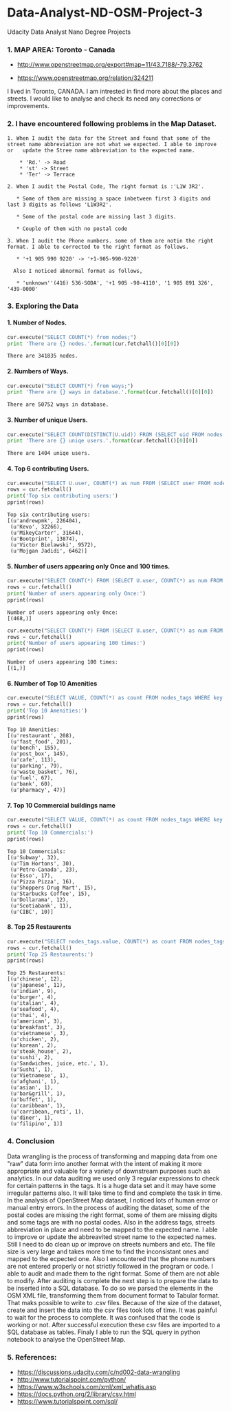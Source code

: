# Data-Analyst-ND-OSM-Project-3
Udacity Data Analyst Nano Degree Projects

### 1. MAP AREA: Toronto - Canada

  * http://www.openstreetmap.org/export#map=11/43.7188/-79.3762

  * https://www.openstreetmap.org/relation/324211

  I lived in Toronto, CANADA. I am intrested in find more about the places and streets. I would like to analyse and check its need any      corrections or improvements.

### 2. I have encountered following problems in the Map Dataset.

    1. When I audit the data for the Street and found that some of the street name abbreviation are not what we expected. I able to improve or   update the Stree name abbreviation to the expected name.

        * 'Rd.' -> Road
        * 'st' -> Street
        * 'Ter' -> Terrace
     
    2. When I audit the Postal Code, The right format is :'L1W 3R2'.
    
       * Some of them are missing a space inbetween first 3 digits and last 3 digits as follows 'L1W3R2'.

       * Some of the postal code are missing last 3 digits.
     
       * Couple of them with no postal code
    
    3. When I audit the Phone numbers. some of them are notin the right format. I able to corrected to the right format as follows.

       * '+1 905 990 9220' -> '+1-905-990-9220'
    
      Also I noticed abnormal format as follows,
    
       * 'unknown''(416) 536-SODA', '+1 905 -90-4110', '1 905 891 326', '439-0000'
    
    


### 3. Exploring the Data

#### 1. Number of Nodes.


```python
cur.execute("SELECT COUNT(*) from nodes;")
print 'There are {} nodes.'.format(cur.fetchall()[0][0])
```

    There are 341835 nodes.
    

#### 2. Numbers of Ways.


```python
cur.execute("SELECT COUNT(*) from ways;")
print 'There are {} ways in database.'.format(cur.fetchall()[0][0])
```

    There are 50752 ways in database.
    

#### 3. Number of unique Users.


```python
cur.execute("SELECT COUNT(DISTINCT(U.uid)) FROM (SELECT uid FROM nodes UNION ALL SELECT uid FROM ways) U;") 
print 'There are {} uniqe users.'.format(cur.fetchall()[0][0])

```

    There are 1404 uniqe users.
    

#### 4. Top 6 contributing Users.


```python
cur.execute("SELECT U.user, COUNT(*) as num FROM (SELECT user FROM nodes UNION ALL SELECT user FROM ways) U GROUP BY U.user ORDER BY num DESC LIMIT 6;")
rows = cur.fetchall()
print('Top six contributing users:')
pprint(rows)
```

    Top six contributing users:
    [(u'andrewpmk', 226404),
     (u'Kevo', 32266),
     (u'MikeyCarter', 31644),
     (u'Bootprint', 13874),
     (u'Victor Bielawski', 9572),
     (u'Mojgan Jadidi', 6462)]
    

#### 5. Number of users appearing only Once and 100 times.


```python
cur.execute("SELECT COUNT(*) FROM (SELECT U.user, COUNT(*) as num FROM (SELECT user FROM nodes UNION ALL SELECT user FROM ways) U GROUP BY U.user HAVING num=1) u;")
rows = cur.fetchall()
print('Number of users appearing only Once:')
pprint(rows)
```

    Number of users appearing only Once:
    [(468,)]
    


```python
cur.execute("SELECT COUNT(*) FROM (SELECT U.user, COUNT(*) as num FROM (SELECT user FROM nodes UNION ALL SELECT user FROM ways) U GROUP BY U.user HAVING num=100) u;")
rows = cur.fetchall()
print('Number of users appearing 100 times:')
pprint(rows)
```

    Number of users appearing 100 times:
    [(1,)]
    

#### 6. Number of Top 10 Amenities


```python
cur.execute("SELECT VALUE, COUNT(*) as count FROM nodes_tags WHERE key ='amenity' GROUP BY value ORDER BY count DESC LIMIT 10;")
rows = cur.fetchall()
print('Top 10 Amenities:')
pprint(rows)
```

    Top 10 Amenities:
    [(u'restaurant', 208),
     (u'fast_food', 201),
     (u'bench', 155),
     (u'post_box', 145),
     (u'cafe', 113),
     (u'parking', 79),
     (u'waste_basket', 76),
     (u'fuel', 67),
     (u'bank', 60),
     (u'pharmacy', 47)]
    

#### 7. Top 10 Commercial buildings name


```python
cur.execute("SELECT VALUE, COUNT(*) as count FROM nodes_tags WHERE key = 'name' GROUP BY value ORDER BY count DESC LIMIT 10;")
rows = cur.fetchall()
print('Top 10 Commercials:')
pprint(rows)
```

    Top 10 Commercials:
    [(u'Subway', 32),
     (u'Tim Hortons', 30),
     (u'Petro-Canada', 23),
     (u'Esso', 17),
     (u'Pizza Pizza', 16),
     (u'Shoppers Drug Mart', 15),
     (u'Starbucks Coffee', 15),
     (u'Dollarama', 12),
     (u'Scotiabank', 11),
     (u'CIBC', 10)]
    

#### 8. Top 25 Restaurents


```python
cur.execute("SELECT nodes_tags.value, COUNT(*) as count FROM nodes_tags JOIN (SELECT DISTINCT(id) FROM nodes_tags WHERE value='restaurant') rest ON nodes_tags.id=rest.id WHERE nodes_tags.key='cuisine' GROUP BY nodes_tags.value ORDER BY count DESC LIMIT 25;")
rows = cur.fetchall()
print('Top 25 Restaurents:')
pprint(rows)
```

    Top 25 Restaurents:
    [(u'chinese', 12),
     (u'japanese', 11),
     (u'indian', 9),
     (u'burger', 4),
     (u'italian', 4),
     (u'seafood', 4),
     (u'thai', 4),
     (u'american', 3),
     (u'breakfast', 3),
     (u'vietnamese', 3),
     (u'chicken', 2),
     (u'korean', 2),
     (u'steak_house', 2),
     (u'sushi', 2),
     (u'Sandwiches, juice, etc.', 1),
     (u'Sushi', 1),
     (u'Vietnamese', 1),
     (u'afghani', 1),
     (u'asian', 1),
     (u'bar&grill', 1),
     (u'buffet', 1),
     (u'caribbean', 1),
     (u'carribean,_roti', 1),
     (u'diner', 1),
     (u'filipino', 1)]
    
### 4. Conclusion

Data wrangling is the process of transforming and mapping data from one "raw" data form into another format with the intent of making it more appropriate and valuable for a variety of downstream purposes such as analytics. In our data auditing we used only 3 regular expressions to check for certain patterns in the tags. It is a huge data set and it may have some irregular patterns also. It will take time to find and complete the task in time. 
In the analysis of OpenStreet Map dataset, I noticed lots of human error or manual entry errors. In the process of auditing the dataset, some of the postal codes are missing the right format, some of them are missing digits and some tags are with no postal codes. Also in the address tags, streets abbreviation in place and need to be mapped to the expected name. I able to improve or update the abbreavited  street name to the expected names. Still I need to do clean up or improve on streets numbers and etc. The file size is very large and takes more time to find the inconsistant ones  and mapped to the ecpected one. Also I encountered that the phone numbers are not entered properly or not strictly followed in the program or code. I able to audit and made them to the right format. Some of them are not able to modify. 
After auditing is complete the next step is to prepare the data to be inserted into a SQL database. To do so we parsed the elements in the OSM XML file, transforming them from document format to Tabular format. That maks possible to write to .csv files. Because of the size of the dataset, create and insert the data into the csv files took lots of time.  It was painful to wait for the process to complete. It was confused that the code is working or not. After successful execution these csv files are imported to a SQL database as tables. Finaly I able to run the SQL query in python notebook to analyse the OpenStreet Map. 

### 5. References:

 * https://discussions.udacity.com/c/nd002-data-wrangling
 * http://www.tutorialspoint.com/python/
 * https://www.w3schools.com/xml/xml_whatis.asp
 * https://docs.python.org/2/library/csv.html
 * https://www.tutorialspoint.com/sql/



